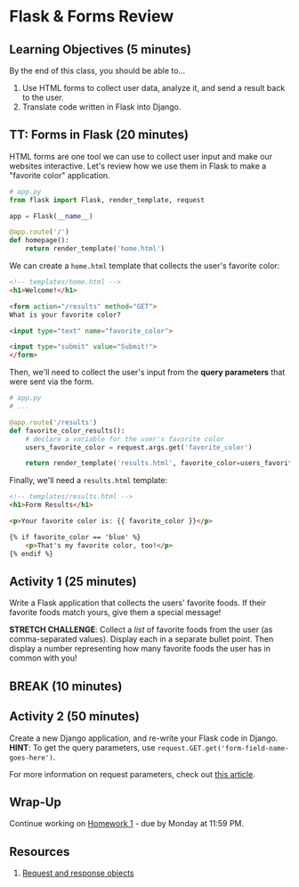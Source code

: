 # Flask & Forms Review

## Learning Objectives (5 minutes)

By the end of this class, you should be able to...

1. Use HTML forms to collect user data, analyze it, and send a result back to the user.
1. Translate code written in Flask into Django.

## TT: Forms in Flask (20 minutes)

HTML forms are one tool we can use to collect user input and make our websites interactive. Let's review how we use them in Flask to make a "favorite color" application.

```py
# app.py
from flask import Flask, render_template, request

app = Flask(__name__)

@app.route('/')
def homepage():
    return render_template('home.html')
```

We can create a `home.html` template that collects the user's favorite color:

```html
<!-- templates/home.html -->
<h1>Welcome!</h1>

<form action="/results" method="GET">
What is your favorite color?

<input type="text" name="favorite_color">

<input type="submit" value="Submit!">
</form>
```

Then, we'll need to collect the user's input from the **query parameters** that were sent via the form.

```py
# app.py
# ...

@app.route('/results')
def favorite_color_results():
    # declare a variable for the user's favorite color
    users_favorite_color = request.args.get('favorite_color')

    return render_template('results.html', favorite_color=users_favorite_color)
```

Finally, we'll need a `results.html` template:

```html
<!-- templates/results.html -->
<h1>Form Results</h1>

<p>Your favorite color is: {{ favorite_color }}</p>

{% if favorite_color == 'blue' %}
    <p>That's my favorite color, too!</p>
{% endif %}
```

## Activity 1 (25 minutes)

Write a Flask application that collects the users' favorite foods. If their favorite foods match yours, give them a special message!

**STRETCH CHALLENGE**: Collect a _list_ of favorite foods from the user (as comma-separated values). Display each in a separate bullet point. Then display a number representing how many favorite foods the user has in common with you!

## BREAK (10 minutes)

## Activity 2 (50 minutes)

Create a new Django application, and re-write your Flask code in Django. **HINT**: To get the query parameters, use `request.GET.get('form-field-name-goes-here')`.

For more information on request parameters, check out [this article](https://docs.djangoproject.com/en/3.0/ref/request-response/).

## Wrap-Up

Continue working on [Homework 1](Projects/01-portfolio-site) - due by Monday at 11:59 PM.

## Resources

1. [Request and response objects](https://docs.djangoproject.com/en/3.0/ref/request-response/)